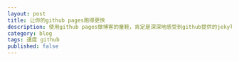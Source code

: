 ```yaml
---
layout: post
title: 让你的github pages跑得更快
description: 使用github pages做博客的童鞋，肯定是深深地感受到github提供的jekyll编译乌龟速度和图片下载的无限缓慢，进去看看这篇博客吧~
category: blog
tags: 速度 github
published: false
---
```


